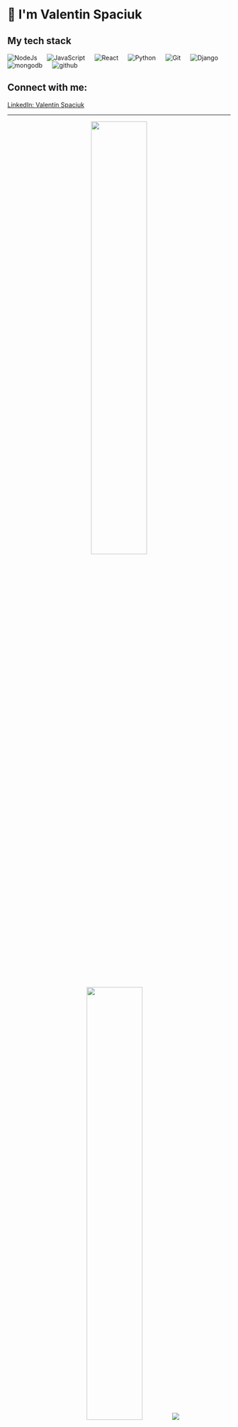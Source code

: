 # 👋 I'm Valentin Spaciuk

## My tech stack

<p align="left"> 

  
  <a> 
    <img alt="NodeJs" src="https://img.shields.io/badge/-NodeJS-green?logo=node.js&Color=white">
  </a> 
  &emsp;
  <a> 
     <img alt="JavaScript" src="https://img.shields.io/badge/JavaScript%20-%23F7DF1E.svg?logo=javascript&logoColor=black">
   </a>
  &emsp;
  
  <a> 
     <img alt="React" src="https://img.shields.io/badge/-ReactJs-61DAFB?logo=react">
   </a>
  &emsp;
   <a>
    <img alt="Python" src="https://img.shields.io/badge/Python%20-%2314354C.svg?logo=python&logoColor=white">
  </a>
  &emsp;
  <a>
    <img alt="Git" src="https://img.shields.io/badge/-git-red?logo=git&logoColor=white"/>
  </a>
  &emsp;
  <a> 
    <img alt="Django" src="https://img.shields.io/badge/-Django-green?logo=django&Color=white">
  </a> 
  &emsp;
  <a> 
     <img alt="mongodb" src="https://img.shields.io/badge/-mongoDb-green?logo=mongodb&logoColor=white">
   </a>
  &emsp;
  <a> 
    <img alt="github" src="https://img.shields.io/badge/-GitHub-black?logo=github&logoColor=white">
  </a>
</p>


## Connect with me:
<p align="left">
  <a href="https://www.linkedin.com/in/valentin-spaciuk/" target="blank"> LinkedIn: Valentín Spaciuk</a>
</p>

-----
<p align="center">
  <img height="50%" width="auto" src ="https://github-readme-stats.vercel.app/api?username=valentin-spaciuk&show_icons=true&count_private=true&theme=darcula&hide_border=true&hide=issues,contribs&bg_color=00000000">
  <img height="50%" width="auto" src ="https://github-readme-stats.vercel.app/api/top-langs/?username=valentin-spaciuk&layout=compact&hide_border=true&theme=darcula&bg_color=00000000&langs_count=6&hide=jupyter%20notebook,tex,css,php">
  <img src ="https://github-readme-streak-stats.herokuapp.com?user=viralbhadeshiya&theme=darcula&hide_border=true&background=FFFFFF00">
  <br>
  <br>
 </p>
